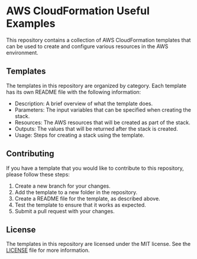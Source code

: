 # AWS CloudFormation Useful Examples

This repository contains a collection of AWS CloudFormation templates that can be used to create and configure various resources in the AWS environment.

## Templates

The templates in this repository are organized by category. Each template has its own README file with the following information:

- Description: A brief overview of what the template does.
- Parameters: The input variables that can be specified when creating the stack.
- Resources: The AWS resources that will be created as part of the stack.
- Outputs: The values that will be returned after the stack is created.
- Usage: Steps for creating a stack using the template.

## Contributing

If you have a template that you would like to contribute to this repository, please follow these steps:

1. Create a new branch for your changes.
2. Add the template to a new folder in the repository.
3. Create a README file for the template, as described above.
4. Test the template to ensure that it works as expected.
5. Submit a pull request with your changes.

## License

The templates in this repository are licensed under the MIT license. See the [LICENSE](LICENSE) file for more information.
